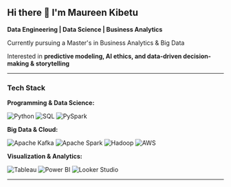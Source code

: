 ## Hi there 👋 I'm Maureen Kibetu

**Data Engineering | Data Science | Business Analytics**  

Currently pursuing a Master's in Business Analytics & Big Data   


Interested in **predictive modeling, AI ethics, and data-driven decision-making & storytelling**  

---

### Tech Stack

**Programming & Data Science:**  

![Python](https://img.shields.io/badge/Python-3776AB?style=for-the-badge&logo=python&logoColor=white)       ![SQL](https://img.shields.io/badge/SQL-4479A1?style=for-the-badge&logo=mysql&logoColor=white)      ![PySpark](https://img.shields.io/badge/PySpark-E25A1C?style=for-the-badge&logo=apache-spark&logoColor=white)

**Big Data & Cloud:**  

![Apache Kafka](https://img.shields.io/badge/Apache%20Kafka-231F20?style=for-the-badge&logo=apache-kafka&logoColor=white)  ![Apache Spark](https://img.shields.io/badge/Apache%20Spark-E25A1C?style=for-the-badge&logo=apache-spark&logoColor=white)  ![Hadoop](https://img.shields.io/badge/Hadoop-66CCFF?style=for-the-badge&logo=apache-hadoop&logoColor=white)  ![AWS](https://img.shields.io/badge/AWS-FF9900?style=for-the-badge&logo=amazon-aws&logoColor=white)

**Visualization & Analytics:**  

![Tableau](https://img.shields.io/badge/Tableau-E97627?style=for-the-badge&logo=tableau&logoColor=white)  ![Power BI](https://img.shields.io/badge/Power%20BI-F2C811?style=for-the-badge&logo=power-bi&logoColor=black)  ![Looker Studio](https://img.shields.io/badge/Looker%20Studio-4285F4?style=for-the-badge&logo=google-analytics&logoColor=white)

---

<!--
**KibetuMaureen/KibetuMaureen** is a ✨ _special_ ✨ repository because its `README.md` (this file) appears on your GitHub profile.

Here are some ideas to get you started:

- 🔭 I’m currently working on ...
- 🌱 I’m currently learning ...
- 👯 I’m looking to collaborate on ...
- 🤔 I’m looking for help with ...
- 💬 Ask me about ...
- 📫 How to reach me: ...
- 😄 Pronouns: ...
- ⚡ Fun fact: ...
-->
